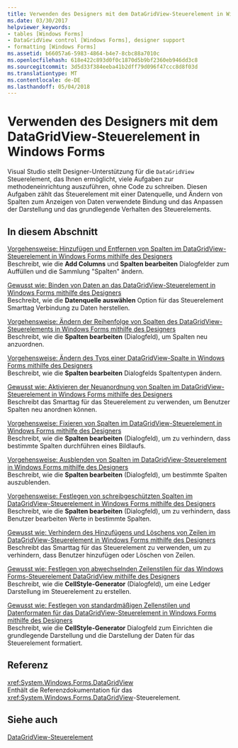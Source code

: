 ```yaml
---
title: Verwenden des Designers mit dem DataGridView-Steuerelement in Windows Forms
ms.date: 03/30/2017
helpviewer_keywords:
- tables [Windows Forms]
- DataGridView control [Windows Forms], designer support
- formatting [Windows Forms]
ms.assetid: b66057a6-5983-4864-b4e7-8cbc88a7010c
ms.openlocfilehash: 618e422c893d0f0c1870d5b9bf2360eb946dd3c8
ms.sourcegitcommit: 3d5d33f384eeba41b2dff79d096f47ccc8d8f03d
ms.translationtype: MT
ms.contentlocale: de-DE
ms.lasthandoff: 05/04/2018
---
```

# <a name="using-the-designer-with-the-windows-forms-datagridview-control"></a>Verwenden des Designers mit dem DataGridView-Steuerelement in Windows Forms
Visual Studio stellt Designer-Unterstützung für die `DataGridView` Steuerelement, das Ihnen ermöglicht, viele Aufgaben zur methodeneinrichtung auszuführen, ohne Code zu schreiben. Diesen Aufgaben zählt das Steuerelement mit einer Datenquelle, und Ändern von Spalten zum Anzeigen von Daten verwendete Bindung und das Anpassen der Darstellung und das grundlegende Verhalten des Steuerelements.  
  
## <a name="in-this-section"></a>In diesem Abschnitt  
 [Vorgehensweise: Hinzufügen und Entfernen von Spalten im DataGridView-Steuerelement in Windows Forms mithilfe des Designers](../../../../docs/framework/winforms/controls/add-and-remove-columns-in-the-datagrid-using-the-designer.md)  
 Beschreibt, wie die **Add Columns** und **Spalten bearbeiten** Dialogfelder zum Auffüllen und die Sammlung "Spalten" ändern.  
  
 [Gewusst wie: Binden von Daten an das DataGridView-Steuerelement in Windows Forms mithilfe des Designers](../../../../docs/framework/winforms/controls/bind-data-to-the-datagrid-using-the-designer.md)  
 Beschreibt, wie die **Datenquelle auswählen** Option für das Steuerelement Smarttag Verbindung zu Daten herstellen.  
  
 [Vorgehensweise: Ändern der Reihenfolge von Spalten des DataGridView-Steuerelements in Windows Forms mithilfe des Designers](../../../../docs/framework/winforms/controls/change-the-order-of-columns-in-the-datagrid-using-the-designer.md)  
 Beschreibt, wie die **Spalten bearbeiten** (Dialogfeld), um Spalten neu anzuordnen.  
  
 [Vorgehensweise: Ändern des Typs einer DataGridView-Spalte in Windows Forms mithilfe des Designers](../../../../docs/framework/winforms/controls/change-the-type-of-a-wf-datagridview-column-using-the-designer.md)  
 Beschreibt, wie die **Spalten bearbeiten** Dialogfelds Spaltentypen ändern.  
  
 [Gewusst wie: Aktivieren der Neuanordnung von Spalten im DataGridView-Steuerelement in Windows Forms mithilfe des Designers](../../../../docs/framework/winforms/controls/enable-column-reordering-in-the-datagrid-using-the-designer.md)  
 Beschreibt das Smarttag für das Steuerelement zu verwenden, um Benutzer Spalten neu anordnen können.  
  
 [Vorgehensweise: Fixieren von Spalten im DataGridView-Steuerelement in Windows Forms mithilfe des Designers](../../../../docs/framework/winforms/controls/freeze-columns-in-the-datagrid-using-the-designer.md)  
 Beschreibt, wie die **Spalten bearbeiten** (Dialogfeld), um zu verhindern, dass bestimmte Spalten durchführen eines Bildlaufs.  
  
 [Vorgehensweise: Ausblenden von Spalten im DataGridView-Steuerelement in Windows Forms mithilfe des Designers](../../../../docs/framework/winforms/controls/hide-columns-in-the-datagrid-using-the-designer.md)  
 Beschreibt, wie die **Spalten bearbeiten** (Dialogfeld), um bestimmte Spalten auszublenden.  
  
 [Vorgehensweise: Festlegen von schreibgeschützten Spalten im DataGridView-Steuerelement in Windows Forms mithilfe des Designers](../../../../docs/framework/winforms/controls/make-columns-read-only-in-the-datagrid-using-the-designer.md)  
 Beschreibt, wie die **Spalten bearbeiten** (Dialogfeld), um zu verhindern, dass Benutzer bearbeiten Werte in bestimmte Spalten.  
  
 [Gewusst wie: Verhindern des Hinzufügens und Löschens von Zeilen im DataGridView-Steuerelement in Windows Forms mithilfe des Designers](../../../../docs/framework/winforms/controls/prevent-row-addition-and-deletion-in-the-datagrid-using-the-designer.md)  
 Beschreibt das Smarttag für das Steuerelement zu verwenden, um zu verhindern, dass Benutzer hinzufügen oder Löschen von Zeilen.  
  
 [Gewusst wie: Festlegen von abwechselnden Zeilenstilen für das Windows Forms-Steuerelement DataGridView mithilfe des Designers](../../../../docs/framework/winforms/controls/set-alternating-row-styles-for-the-datagrid-using-the-designer.md)  
 Beschreibt, wie die **CellStyle-Generator** (Dialogfeld), um eine Ledger Darstellung im Steuerelement zu erstellen.  
  
 [Gewusst wie: Festlegen von standardmäßigen Zellenstilen und Datenformaten für das DataGridView-Steuerelement in Windows Forms mithilfe des Designers](../../../../docs/framework/winforms/controls/default-cell-styles-datagridview.md)  
 Beschreibt, wie die **CellStyle-Generator** Dialogfeld zum Einrichten die grundlegende Darstellung und die Darstellung der Daten für das Steuerelement formatiert.  
  
## <a name="reference"></a>Referenz  
 <xref:System.Windows.Forms.DataGridView>  
 Enthält die Referenzdokumentation für das <xref:System.Windows.Forms.DataGridView>-Steuerelement.  
  
## <a name="see-also"></a>Siehe auch  
 [DataGridView-Steuerelement](../../../../docs/framework/winforms/controls/datagridview-control-windows-forms.md)
